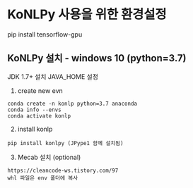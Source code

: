 # KoNLPy 사용을 위한 환경설정

pip install tensorflow-gpu


## KoNLPy 설치 - windows 10 (python=3.7)

JDK 1.7+ 설치
JAVA_HOME 설정

1. create new evn
```
conda create -n konlp python=3.7 anaconda
conda info --envs
conda activate konlp
```

2. install konlp
```
pip install konlpy (JPype1 함께 설치됨)
```

3. Mecab 설치 (optional)
```
https://cleancode-ws.tistory.com/97
whl 파일은 env 폴더에 복사
```

